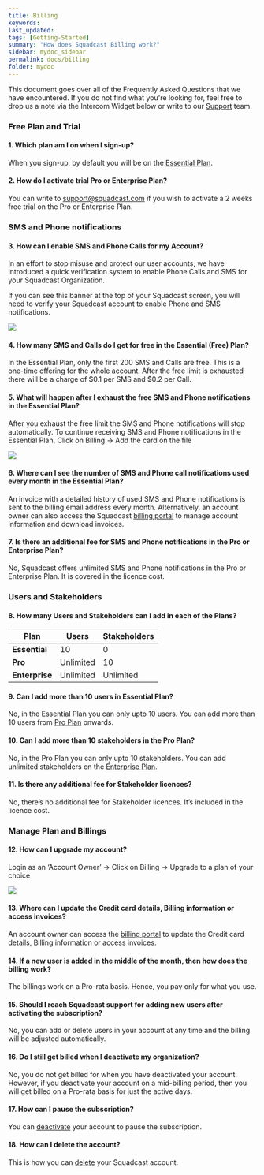 ```yaml
---
title: Billing
keywords: 
last_updated: 
tags: [Getting-Started]
summary: "How does Squadcast Billing work?"
sidebar: mydoc_sidebar
permalink: docs/billing
folder: mydoc
---
```


This document goes over all of the Frequently Asked Questions that we have encountered. If you do not find what you're looking for, feel free to drop us a note via the Intercom Widget below or write to our [Support](mailto:support@squadcast.com) team.

### Free Plan and Trial 

#### 1. Which plan am I on when I sign-up?

When you sign-up, by default you will be on the [Essential Plan](https://www.squadcast.com/pricing).

#### 2. How do I activate trial Pro or Enterprise Plan?

You can write to [support@squadcast.com](mailto:support@squadcast.com) if you wish to activate a 2 weeks free trial on the Pro or Enterprise Plan.

### SMS and Phone notifications 

#### 3. How can I enable SMS and Phone Calls for my Account? 

In an effort to stop misuse and protect our user accounts, we have introduced a quick verification system to enable Phone Calls and SMS for your Squadcast Organization. 

If you can see this banner at the top of your Squadcast screen, you will need to verify your Squadcast account to enable Phone and SMS notifications. 

![](images/billing_1.png)

#### 4. How many SMS and Calls do I get for free in the Essential (Free) Plan?

In the Essential Plan, only the first 200 SMS and Calls are free. This is a one-time offering for the whole account. 
After the free limit is exhausted there will be a charge of $0.1 per SMS and $0.2 per Call.

#### 5. What will happen after I exhaust the free SMS and Phone notifications in the Essential Plan?

After you exhaust the free limit the SMS and Phone notifications will stop automatically. To continue receiving SMS and Phone notifications in the Essential Plan, Click on Billing → Add the card on the file 

![](images/billing_2.png)

#### 6. Where can I see the number of SMS and Phone call notifications used every month in the Essential Plan?

An invoice with a detailed history of used SMS and Phone notifications is sent to the billing email address every month. Alternatively, an account owner can also access the Squadcast [billing portal](https://squadcast.chargebeeportal.com/portal/v2/login?forward=portal_main) to manage account information and download invoices. 

#### 7. Is there an additional fee for SMS and Phone notifications in the Pro or Enterprise Plan?

No, Squadcast offers unlimited SMS and Phone notifications in the Pro or Enterprise Plan. It is covered in the licence cost. 

### Users and Stakeholders

#### 8. How many Users and Stakeholders can I add in each of the Plans?

<style>
table {
    width:100%;
}
</style>

| Plan           | Users     | Stakeholders |
|----------------|-----------|--------------|
| **Essential**  | 10        | 0            |
| **Pro**        | Unlimited | 10           |
| **Enterprise** | Unlimited | Unlimited    |

#### 9. Can I add more than 10 users in Essential Plan?

No, in the Essential Plan you can only upto 10 users. You can add more than 10 users from [Pro Plan](https://www.squadcast.com/pricing) onwards.

#### 10. Can I add more than 10 stakeholders in the Pro Plan?

No, in the Pro Plan you can only upto 10 stakeholders. You can add unlimited stakeholders on the [Enterprise Plan](https://www.squadcast.com/pricing).

#### 11. Is there any additional fee for Stakeholder licences?

No, there’s no additional fee for Stakeholder licences. It’s included in the licence cost.

### Manage Plan and Billings 

#### 12. How can I upgrade my account?

Login as an ‘Account Owner’ → Click on Billing  → Upgrade to a plan of your choice

![](images/billing_3.png)

#### 13. Where can I update the Credit card details, Billing information or access invoices?

An account owner can access the [billing portal](https://squadcast.chargebeeportal.com/portal/v2/login?forward=portal_main) to update the Credit card details, Billing information or access invoices.

#### 14. If a new user is added in the middle of the month, then how does the billing work?

The billings work on a Pro-rata basis. Hence, you pay only for what you use.

#### 15. Should I reach Squadcast support for adding new users after activating the subscription?

No, you can add or delete users in your account at any time and the billing will be adjusted automatically.

#### 16. Do I still get billed when I deactivate my organization?

No, you do not get billed for when you have deactivated your account. However, if you deactivate your account on a mid-billing period, then you will get billed on a Pro-rata basis for just the active days.

#### 17. How can I pause the subscription?

You can [deactivate](deactivating-your-squadcast-account) your account to pause the subscription.

#### 18. How can I delete the account?

This is how you can [delete](deleting-your-squadcast-account) your Squadcast account.